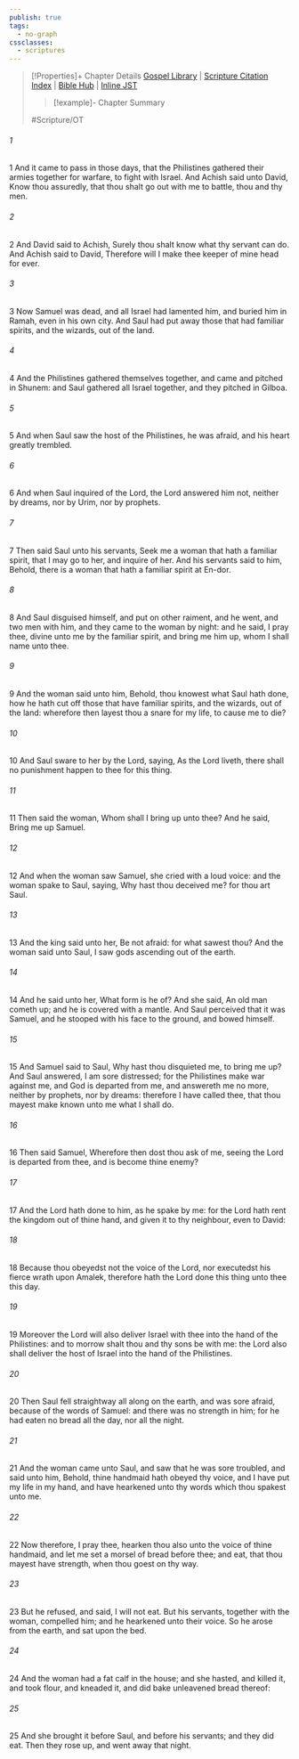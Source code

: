 ```yaml
---
publish: true
tags:
  - no-graph
cssclasses:
  - scriptures
---
```

>[!Properties]+ Chapter Details
>[Gospel Library](https://churchofjesuschrist.org/study/scriptures/ot/1-sam/28?lang=eng)    |    [Scripture Citation Index](https://scriptures.byu.edu/#06d1c::c06d1c)    |    [Bible Hub](https://biblehub.com/1_samuel/28.htm)    |    [Inline JST](https://scripturetoolbox.com/html/ic/1Samuel/28.html)
>>[!example]- Chapter Summary
>> 
> 
>
>#Scripture/OT
###### 1
1 And it came to pass in those days, that the Philistines gathered their armies together for warfare, to fight with Israel. And Achish said unto David, Know thou assuredly, that thou shalt go out with me to battle, thou and thy men.
###### 2
2 And David said to Achish, Surely thou shalt know what thy servant can do. And Achish said to David, Therefore will I make thee keeper of mine head for ever.
###### 3
3 Now Samuel was dead, and all Israel had lamented him, and buried him in Ramah, even in his own city. And Saul had put away those that had familiar spirits, and the wizards, out of the land.
###### 4
4 And the Philistines gathered themselves together, and came and pitched in Shunem: and Saul gathered all Israel together, and they pitched in Gilboa.
###### 5
5 And when Saul saw the host of the Philistines, he was afraid, and his heart greatly trembled.
###### 6
6 And when Saul inquired of the Lord, the Lord answered him not, neither by dreams, nor by Urim, nor by prophets.
###### 7
7 Then said Saul unto his servants, Seek me a woman that hath a familiar spirit, that I may go to her, and inquire of her. And his servants said to him, Behold, there is a woman that hath a familiar spirit at En-dor.
###### 8
8 And Saul disguised himself, and put on other raiment, and he went, and two men with him, and they came to the woman by night: and he said, I pray thee, divine unto me by the familiar spirit, and bring me him up, whom I shall name unto thee.
###### 9
9 And the woman said unto him, Behold, thou knowest what Saul hath done, how he hath cut off those that have familiar spirits, and the wizards, out of the land: wherefore then layest thou a snare for my life, to cause me to die?
###### 10
10 And Saul sware to her by the Lord, saying, As the Lord liveth, there shall no punishment happen to thee for this thing.
###### 11
11 Then said the woman, Whom shall I bring up unto thee? And he said, Bring me up Samuel.
###### 12
12 And when the woman saw Samuel, she cried with a loud voice: and the woman spake to Saul, saying, Why hast thou deceived me? for thou art Saul.
###### 13
13 And the king said unto her, Be not afraid: for what sawest thou? And the woman said unto Saul, I saw gods ascending out of the earth.
###### 14
14 And he said unto her, What form is he of? And she said, An old man cometh up; and he is covered with a mantle. And Saul perceived that it was Samuel, and he stooped with his face to the ground, and bowed himself.
###### 15
15 And Samuel said to Saul, Why hast thou disquieted me, to bring me up? And Saul answered, I am sore distressed; for the Philistines make war against me, and God is departed from me, and answereth me no more, neither by prophets, nor by dreams: therefore I have called thee, that thou mayest make known unto me what I shall do.
###### 16
16 Then said Samuel, Wherefore then dost thou ask of me, seeing the Lord is departed from thee, and is become thine enemy?
###### 17
17 And the Lord hath done to him, as he spake by me: for the Lord hath rent the kingdom out of thine hand, and given it to thy neighbour, even to David:
###### 18
18 Because thou obeyedst not the voice of the Lord, nor executedst his fierce wrath upon Amalek, therefore hath the Lord done this thing unto thee this day.
###### 19
19 Moreover the Lord will also deliver Israel with thee into the hand of the Philistines: and to morrow shalt thou and thy sons be with me: the Lord also shall deliver the host of Israel into the hand of the Philistines.
###### 20
20 Then Saul fell straightway all along on the earth, and was sore afraid, because of the words of Samuel: and there was no strength in him; for he had eaten no bread all the day, nor all the night.
###### 21
21 And the woman came unto Saul, and saw that he was sore troubled, and said unto him, Behold, thine handmaid hath obeyed thy voice, and I have put my life in my hand, and have hearkened unto thy words which thou spakest unto me.
###### 22
22 Now therefore, I pray thee, hearken thou also unto the voice of thine handmaid, and let me set a morsel of bread before thee; and eat, that thou mayest have strength, when thou goest on thy way.
###### 23
23 But he refused, and said, I will not eat. But his servants, together with the woman, compelled him; and he hearkened unto their voice. So he arose from the earth, and sat upon the bed.
###### 24
24 And the woman had a fat calf in the house; and she hasted, and killed it, and took flour, and kneaded it, and did bake unleavened bread thereof:
###### 25
25 And she brought it before Saul, and before his servants; and they did eat. Then they rose up, and went away that night.
